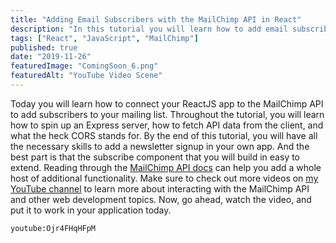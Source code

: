 ```yaml
---
title: "Adding Email Subscribers with the MailChimp API in React"
description: "In this tutorial you will learn how to add email subscribers to your mailing list using the MailChimp API and ReactJS."
tags: ["React", "JavaScript", "MailChimp"]
published: true
date: "2019-11-26"
featuredImage: "ComingSoon_6.png"
featuredAlt: "YouTube Video Scene"
---
```


Today you will learn how to connect your ReactJS app to the MailChimp API to add subscribers to your mailing list. Throughout the tutorial, you will learn how to spin up an Express server, how to fetch API data from the client, and what the heck CORS stands for. By the end of this tutorial, you will have all the necessary skills to add a newsletter signup in your own app. And the best part is that the subscribe component that you will build in easy to extend. Reading through the [MailChimp API docs](https://mailchimp.com/developer/) can help you add a whole host of additional functionality. Make sure to check out more videos on [my YouTube channel](https://www.youtube.com/channel/UC9Psp9-p9jgHfDBReAAcZ3w) to learn more about interacting with the MailChimp API and other web development topics. Now, go ahead, watch the video, and put it to work in your application today.

`youtube:Ojr4FHqHFpM`
